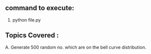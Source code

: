 ## command to execute: 
1. python file.py

## Topics Covered :
A. Generate 500 random no. which are on the bell curve distribution.
